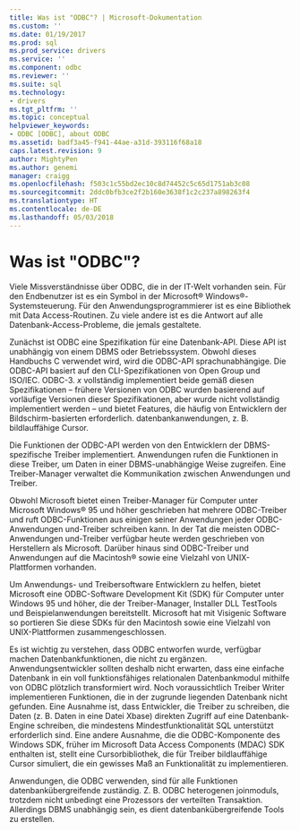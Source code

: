 ```yaml
---
title: Was ist "ODBC"? | Microsoft-Dokumentation
ms.custom: ''
ms.date: 01/19/2017
ms.prod: sql
ms.prod_service: drivers
ms.service: ''
ms.component: odbc
ms.reviewer: ''
ms.suite: sql
ms.technology:
- drivers
ms.tgt_pltfrm: ''
ms.topic: conceptual
helpviewer_keywords:
- ODBC [ODBC], about ODBC
ms.assetid: badf3a45-f941-44ae-a31d-393116f68a18
caps.latest.revision: 9
author: MightyPen
ms.author: genemi
manager: craigg
ms.openlocfilehash: f503c1c55bd2ec10c8d74452c5c65d1751ab3c08
ms.sourcegitcommit: 2ddc0bfb3ce2f2b160e3638f1c2c237a898263f4
ms.translationtype: HT
ms.contentlocale: de-DE
ms.lasthandoff: 05/03/2018
---
```

# <a name="what-is-odbc"></a>Was ist "ODBC"?
Viele Missverständnisse über ODBC, die in der IT-Welt vorhanden sein. Für den Endbenutzer ist es ein Symbol in der Microsoft® Windows®-Systemsteuerung. Für den Anwendungsprogrammierer ist es eine Bibliothek mit Data Access-Routinen. Zu viele andere ist es die Antwort auf alle Datenbank-Access-Probleme, die jemals gestaltete.  
  
 Zunächst ist ODBC eine Spezifikation für eine Datenbank-API. Diese API ist unabhängig von einem DBMS oder Betriebssystem. Obwohl dieses Handbuchs C verwendet wird, wird die ODBC-API sprachunabhängige. Die ODBC-API basiert auf den CLI-Spezifikationen von Open Group und ISO/IEC. ODBC-3. *x* vollständig implementiert beide gemäß diesen Spezifikationen – frühere Versionen von ODBC wurden basierend auf vorläufige Versionen dieser Spezifikationen, aber wurde nicht vollständig implementiert werden – und bietet Features, die häufig von Entwicklern der Bildschirm-basierten erforderlich. datenbankanwendungen, z. B. bildlauffähige Cursor.  
  
 Die Funktionen der ODBC-API werden von den Entwicklern der DBMS-spezifische Treiber implementiert. Anwendungen rufen die Funktionen in diese Treiber, um Daten in einer DBMS-unabhängige Weise zugreifen. Eine Treiber-Manager verwaltet die Kommunikation zwischen Anwendungen und Treiber.  
  
 Obwohl Microsoft bietet einen Treiber-Manager für Computer unter Microsoft Windows® 95 und höher geschrieben hat mehrere ODBC-Treiber und ruft ODBC-Funktionen aus einigen seiner Anwendungen jeder ODBC-Anwendungen und-Treiber schreiben kann. In der Tat die meisten ODBC-Anwendungen und-Treiber verfügbar heute werden geschrieben von Herstellern als Microsoft. Darüber hinaus sind ODBC-Treiber und Anwendungen auf die Macintosh® sowie eine Vielzahl von UNIX-Plattformen vorhanden.  
  
 Um Anwendungs- und Treibersoftware Entwicklern zu helfen, bietet Microsoft eine ODBC-Software Development Kit (SDK) für Computer unter Windows 95 und höher, die der Treiber-Manager, Installer DLL TestTools und Beispielanwendungen bereitstellt. Microsoft hat mit Visigenic Software so portieren Sie diese SDKs für den Macintosh sowie eine Vielzahl von UNIX-Plattformen zusammengeschlossen.  
  
 Es ist wichtig zu verstehen, dass ODBC entworfen wurde, verfügbar machen Datenbankfunktionen, die nicht zu ergänzen. Anwendungsentwickler sollten deshalb nicht erwarten, dass eine einfache Datenbank in ein voll funktionsfähiges relationalen Datenbankmodul mithilfe von ODBC plötzlich transformiert wird. Noch voraussichtlich Treiber Writer implementieren Funktionen, die in der zugrunde liegenden Datenbank nicht gefunden. Eine Ausnahme ist, dass Entwickler, die Treiber zu schreiben, die Daten (z. B. Daten in eine Datei Xbase) direkten Zugriff auf eine Datenbank-Engine schreiben, die mindestens Mindestfunktionalität SQL unterstützt erforderlich sind. Eine andere Ausnahme, die die ODBC-Komponente des Windows SDK, früher im Microsoft Data Access Components (MDAC) SDK enthalten ist, stellt eine Cursorbibliothek, die für Treiber bildlauffähige Cursor simuliert, die ein gewisses Maß an Funktionalität zu implementieren.  
  
 Anwendungen, die ODBC verwenden, sind für alle Funktionen datenbankübergreifende zuständig. Z. B. ODBC heterogenen joinmoduls, trotzdem nicht unbedingt eine Prozessors der verteilten Transaktion. Allerdings DBMS unabhängig sein, es dient datenbankübergreifende Tools zu erstellen.
